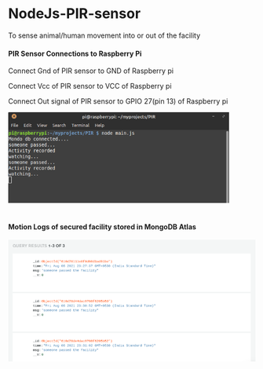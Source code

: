 # NodeJs-PIR-sensor
To sense animal/human movement into or out of the facility

<h4> PIR Sensor Connections to Raspberry Pi </h4>
<p>Connect Gnd of PIR sensor to GND of Raspberry pi</p>
<p>Connect Vcc of PIR sensor to VCC of Raspberry pi</p>
<p>Connect Out signal of PIR sensor to GPIO 27(pin 13) of Raspberry pi</p>

<div algin="center">
<img src="/pi-console.png" width="450" title="Raspberry pi Console log"/>
</div>

<br>
<h4> Motion Logs of secured facility stored in MongoDB Atlas</h4>
<div algin="center">
<img src="/logs.png" width="max-width" title="Raspberry pi Console log"/>
</div>


